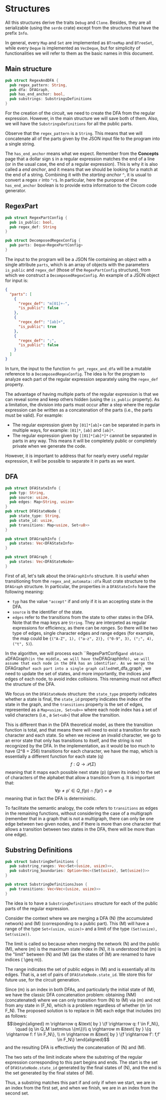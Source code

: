 # Structures
All this structures derive the traits `Debug` and `Clone`. Besides, they are all serializable (using the `serde` crate) except from the structures that have the prefix `Info`.

In general, every `Map` and `Set` are implemented as `BTreeMap` and `BTreeSet`, while every `Deque` is implemented as `VecDeque`, but for simplicity of functionalities we will refer to them as the basic names in this document.

## Main structure
```rust
pub struct RegexAndDFA {
  pub regex_pattern: String,
  pub dfa: DFAGraph,
  pub has_end_anchor: bool,
  pub substrings: SubstringsDefinitions
}
```
For the creation of the circuit, we need to create the DFA from the regular expression. However, in the main structure we will save both of them. Also, we will have the `SubstringsDefinitions` for all the public parts.

Observe that the `regex_pattern` is a `String`. This means that we will concatenate all of the parts given by the JSON input file to the program into a single string.

The `has_end_anchor` means what we expect. Remember from the **Concepts** page that a dollar sign `$` in a regular expression matches the end of a line (or in the usual case, the end of a regular expression). This is why it is also called a _end anchor_, and it means that we should be looking for a match at the end of a string. Combining it with the _starting anchor_ `^`, it is usual to convert a regex `r` into `^r$`. In particular, here the puropose of the `has_end_anchor` boolean is to provide extra information to the Circom code generator.

## RegexPart
```rust
pub struct RegexPartConfig {
  pub is_public: bool,
  pub regex_def: String
}

pub struct DecomposedRegexConfig {
  pub parts: Deque<RegexPartConfig>
}
```

The input to the program will be a JSON file containing an object with a single attribute `parts`, which is an array of objects with the parameters `is_public` and `regex_def` (those of the `RegexPartConfig` structure), from which we construct a `DecomposedRegexConfig`. An example of a JSON object for input is:
```json
{
  "parts": [
    {
      "regex_def": "m[01]+-",
      "is_public": false
    },
    {
      "regex_def": "[ab]+",
      "is_public": true
    },
    {
      "regex_def": ";",
      "is_public": false
    }
  ]
}
```

In turn, the input to the function `fn get_regex_and_dfa` will be a mutable reference to a `DecomposedRegexConfig`. The idea is for the program to analyze each part of the regular expression separately using the `regex_def` property.

The advantage of having multiple parts of the regular expression is that we can reveal some and keep others hidden (using the `is_public` property). As a limitation, the division into parts must occur after a step where the regular expression can be written as a concatenation of the parts (i.e., the parts must be valid). For example:

- The regular expression given by `[01]*[ab]+` can be separated in parts in multiple ways, for example: `[01]*`, `[ab]` and `[ab]*`.
- The regular expression given by `[[01]*[ab]*]*` cannot be separated in parts in any way. This means it will be completely public or completely private when we generate the code.

However, it is important to address that for nearly every useful regular expression, it will be possible to separate it in parts as we want.

## DFA
```rust
pub struct DFAStateInfo {
  pub typ: String,
  pub source: usize,
  pub edges: Map<String, usize>
}
pub struct DFAStateNode {
  pub state_type: String,
  pub state_id: usize,
  pub transitions: Map<usize, Set<u8>>
}

pub struct DFAGraphInfo {
  pub states: Vec<DFAStateInfo>
}

pub struct DFAGraph {
  pub states: Vec<DFAStateNode>
}
```
First of all, let's talk about the `DFAGraphInfo` structure. It is useful when transitioning from the `regex_and_automata::dfa` Rust crate structure to the `DFAGraph` structure. In particular, the properties in a `DFAStateInfo` have the following meaning:

- `typ` has the value `"accept"` if and only if it is an accepting state in the DFA.
- `source` is the identifier of the state.
- `edges` refer to the transitions from the state to other states in the DFA. Note that the map keys are `String`. They are interpeted as regular expressions for efficiency, as there can be _ranges_. So there will be two type of edges, single character edges and range edges (for example, the map could be `{("A-Z", 1), ("a-z", 2)}, ("0-9", 3), (";", 4), ("t", 5)`).

In the algorithm, we will process each ``RegexPartConfig` and obtain a `DFAGraph` (in the middle, we will have the `DFAGraphInfo`), we will assume that each node in the DFA has an identifier. As we merge the `DFAGraph` of each part into a single graph called `net_dfa_graph`, we need to update the set of states, and more importantly, the indices and edges of each node, to avoid index collisions. This renaming must not affect the structure of the DFA.

We focus on the `DFAStateNode` structure: the `state_type` property indicates whether a state is final, the `state_id` property indicates the index of the state in the graph, and the `transitions` property is the set of edges, represented as a `Map<usize, Set<u8>>` where each node index has a set of valid characters (i.e., a `Set<u8>`) that allow the transition.

This is different than in the DFA theoretical model, as there the transition function is total, and that means there will need to exist a transition for each character and each state. So when we recieve an invalid character, we go to an error state that only has transitions to itself, and the string is not recognized by the DFA. In the implementation, as it would be too much to have \(2^8 = 256\) transitions for each character, we have the map, which is essentially a different function for each state \(q\)
$$f: Q \to \mathcal{P}(\Sigma)$$
meaning that it maps each possible next state \(p\) (given its index) to the set of characters of the alphabet that allow a transition from $q$. It is important that:
$$\forall p \neq p' \in Q, f(p) \cap f(p') = \emptyset$$
meaning that in fact the DFA is deterministic.

To facilitate the semantic analogy, the code refers to `transitions` as edges in the remaining functions, without considering the case of a multigraph (remember that in a graph that is not a multigraph, there can only be one edge between two given nodes, and if there is more than one character that allows a transition between two states in the DFA, there will be more than one edge).

## Substring Definitions
```rust
pub struct SubstringDefinitions {
  pub substring_ranges: Vec<Set<(usize, usize)>>,
  pub substring_boundaries: Option<Vec<(Set(usize), Set(usize))>>
}

pub struct SubstringDefinitionsJson {
  pub transitions: Vec<Vec<(usize, usize)>>
}
```

The idea is to have a `SubstringDefinitions` structure for each of the public parts of the regular expression.

Consider the context where we are merging a DFA \(N\) (the accumulated network) and \(M\) (corresponding to a public part). This \(M\) will have a range of the type `Set<(usize, usize)>` and a limit of the type `(Set(usize), Set(usize))`.

The limit is called so because when merging the network \(N\) and the public \(M\), where \(m\) is the maximum state index in \(N\), it is understood that \(m\) is the "limit" between \(N\) and \(M\) (as the states of \(M\) are renamed to have indices \( \geq m\)).

The range indicates the set of public edges in \(M\) and is essentially all its edges. That is, a set of pairs of `DFAStateNode.state_id`. We store this for future use, for the circuit generation.

Since \(m\) is an index in both DFAs, and particularly the initial state of \(M\), we have the classic DFA concatenation problem: obtaining \(NM\) (concatenated) where we can only transition from \(N\) to \(M\) via \(m\) and not from any state in \(F_N\), which is a problem regardless of whether \(m \in F_N\). The proposed solution is to replace in \(M\) each edge that includes \(m\) as follows:
$$\begin{aligned}
  m \rightarrow q &\text{ by } \{f \rightarrow q: f \in F_N\}, \quad (q \in Q_M \setminus \{m\})\\
  q \rightarrow m &\text{ by } \{q \rightarrow f: f \in F_N\}, \\
  m \rightarrow m &\text{ by } \{f \rightarrow f': f,f' \in F_N\}
\end{aligned}$$
and the resulting DFA is effectively the concatenation of \(N\) and \(M\).

The two sets of the limit indicate where the substring of the regular expression corresponding to this part begins and ends. The start is the set of `DFAStateNode.state_id` generated by the final states of \(N\), and the end is the set generated by the final states of \(M\).

Thus, a substring matches this part if and only if when we start, we are in an index from the first set, and when we finish, we are in an index from the second set.
